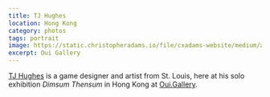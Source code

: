 ```yaml
---
title: TJ Hughes
location: Hong Kong
category: photos
tags: portrait
image: https://static.christopheradams.io/file/cxadams-website/medium/albums/2019/20190711-1852_HongKong_OuiGallery/20190711-1852_HongKong_OuiGallery_L1004803-1.jpg
excerpt: Oui Gallery
---
```


[TJ Hughes] is a game designer and artist from St. Louis, here at his
solo exhibition *Dimsum Thensum* in Hong Kong at [Oui.Gallery].

[Oui.Gallery]: https://oui.gallery
[TJ Hughes]: https://www.instagram.com/terrifyingjellyfish/
